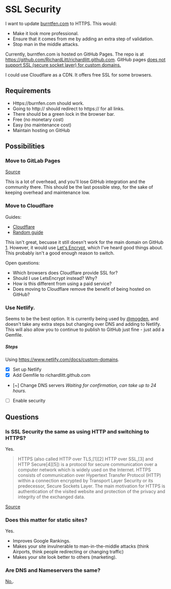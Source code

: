# SSL Security

I want to update [burntfen.com](http://burntfen.com) to HTTPS. This would:

 - Make it look more professional.
 - Ensure that it comes from me by adding an extra step of validation.
 - Stop man in the middle attacks.

Currently, burntfen.com is hosted on GitHub Pages. The repo is at https://github.com/RichardLitt/richardlitt.github.com. GitHub pages [does not support SSL (secure socket layer) for custom domains.](https://github.com/isaacs/github/issues/156)

I could use Cloudflare as a CDN. It offers free SSL for some browsers.

## Requirements

- Https://burnfen.com should work.
- Going to http:// should redirect to https:// for all links.
- There should be a green lock in the browser bar.
- Free (no monetary cost)
- Easy (no maintenance cost)
- Maintain hosting on GitHub

## Possibilities

### Move to GitLab Pages

[Source](https://docs.gitlab.com/ee/pages/README.html#secure-your-custom-domain-website-with-tls)

This is a lot of overhead, and you'll lose GitHub integration and the community there. This should be the last possible step, for the sake of keeping overhead and maintenance low.

### Move to Cloudflare

Guides:
- [Cloudflare](https://blog.cloudflare.com/secure-and-fast-github-pages-with-cloudflare/)
- [Random guide](https://www.goyllo.com/github/pages/free-cloudflare-ssl-for-custom-domain/)

This isn't great, becuase it still doesn't work for the main domain on GitHub [1](https://www.quora.com/What-is-the-difference-between-Lets-Encrypt-and-Universal-SSL). However, it would use [Let's Encrypt](https://letsencrypt.org/getting-started/), which I've heard good things about. This probably isn't a good enough reason to switch.

Open questions:
- Which browsers does Cloudflare provide SSL for?
- Should I use LetsEncrypt instead? Why? 
- How is this different from using a paid service?
- Does moving to Cloudflare remove the benefit of being hosted on GitHub?

### Use Netlify.

Seems to be the best option. It is currently being used by [@mogden](https://twitter.com/stevekinney/status/797626436127522816), and doesn't take any extra steps but changing over DNS and adding to Netlify. This will also allow you to continue to publish to GitHub just fine - just add a Gemfile.

##### Steps

Using https://www.netlify.com/docs/custom-domains.

- [x] Set up Netlify
- [x] Add Gemfile to richardlitt.github.com
- [~] Change DNS servers _Waiting for confirmation, can take up to 24 hours._
- [ ] Enable security

## Questions

### Is SSL Security the same as using HTTP and switching to HTTPS?

Yes.

> HTTPS (also called HTTP over TLS,[1][2] HTTP over SSL,[3] and HTTP Secure[4][5]) is a protocol for secure communication over a computer network which is widely used on the Internet. HTTPS consists of communication over Hypertext Transfer Protocol (HTTP) within a connection encrypted by Transport Layer Security or its predecessor, Secure Sockets Layer. The main motivation for HTTPS is authentication of the visited website and protection of the privacy and integrity of the exchanged data.

[Source](https://en.wikipedia.org/wiki/HTTPS)

### Does this matter for static sites?

Yes.

- Improves Google Rankings.
- Makes your site invulnerable to man-in-the-middle attacks (think Airports, think people redirecting or changing traffic)
- Makes your site look better to others (marketing).

### Are DNS and Nameservers the same?

[No.](http://www.pcnames.com/articles/the-difference-between-dns-and-name-servers).

